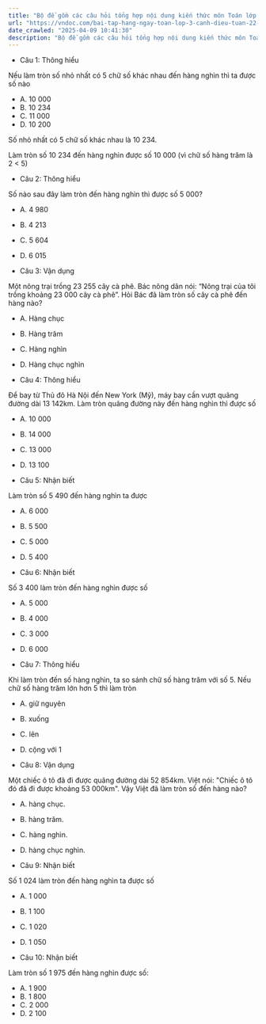 ```yaml
---
title: "Bộ đề gồm các câu hỏi tổng hợp nội dung kiến thức môn Toán lớp 3 đã học ở Tuần 22 trong chương trình Toán lớp 3 Tập 2 sách Cánh diều, giúp các em ôn tập và luyện giải các dạng bài tập Toán lớp 3. Mời các em cùng luyện tập."
url: "https://vndoc.com/bai-tap-hang-ngay-toan-lop-3-canh-dieu-tuan-22-thu-3-336584"
date_crawled: "2025-04-09 10:41:30"
description: "Bộ đề gồm các câu hỏi tổng hợp nội dung kiến thức môn Toán lớp 3 đã học ở Tuần 22 trong chương trình Toán lớp 3 Tập 2 sách Cánh diều, giúp các em ôn tập và luyện giải các dạng bài tập Toán lớp 3. Mời các em cùng luyện tập."
---
```


* Câu 1:  Thông hiểu

Nếu làm tròn số nhỏ nhất có 5 chữ số khác nhau đến hàng nghìn thì ta được số nào

  * A. 10 000 
  * B. 10 234 
  * C. 11 000 
  * D. 10 200 



Số nhỏ nhất có 5 chữ số khác nhau là 10 234.

Làm tròn số 10 234 đến hàng nghìn được số 10 000 (vì chữ số hàng trăm là 2 < 5)

* Câu 2:  Thông hiểu

Số nào sau đây làm tròn đến hàng nghìn thì được số 5 000?

  * A. 4 980 
  * B. 4 213 
  * C. 5 604 
  * D. 6 015 



* Câu 3:  Vận dụng

Một nông trại trồng 23 255 cây cà phê. Bác nông dân nói: “Nông trại của tôi trồng khoảng 23 000 cây cà phê”. Hỏi Bác đã làm tròn số cây cà phê đến hàng nào?

  * A. Hàng chục 
  * B. Hàng trăm 
  * C. Hàng nghìn 
  * D. Hàng chục nghìn 



* Câu 4:  Thông hiểu

Để bay từ Thủ đô Hà Nội đến New York (Mỹ), máy bay cần vượt quãng đường dài 13 142km. Làm tròn quãng đường này đến hàng nghìn thì được số

  * A. 10 000 
  * B. 14 000 
  * C. 13 000 
  * D. 13 100 



* Câu 5:  Nhận biết

Làm tròn số 5 490 đến hàng nghìn ta được

  * A. 6 000 
  * B. 5 500 
  * C. 5 000 
  * D. 5 400 



* Câu 6:  Nhận biết

Số 3 400 làm tròn đến hàng nghìn được số

  * A. 5 000 
  * B. 4 000 
  * C. 3 000 
  * D. 6 000 



* Câu 7:  Thông hiểu

Khi làm tròn đến số hàng nghìn, ta so sánh chữ số hàng trăm với số 5. Nếu chữ số hàng trăm lớn hơn 5 thì làm tròn

  * A. giữ nguyên 
  * B. xuống 
  * C. lên 
  * D. cộng với 1 



* Câu 8:  Vận dụng

Một chiếc ô tô đã đi được quãng đường dài 52 854km. Việt nói: "Chiếc ô tô đó đã đi được khoảng 53 000km". Vậy Việt đã làm tròn số đến hàng nào?

  * A. hàng chục. 
  * B. hàng trăm. 
  * C. hàng nghìn. 
  * D. hàng chục nghìn. 



* Câu 9:  Nhận biết

Số 1 024 làm tròn đến hàng nghìn ta được số

  * A. 1 000 
  * B. 1 100 
  * C. 1 020 
  * D. 1 050 



* Câu 10:  Nhận biết

Làm tròn số 1 975 đến hàng nghìn được số:

  * A. 1 900 
  * B. 1 800 
  * C. 2 000 
  * D. 2 100 


